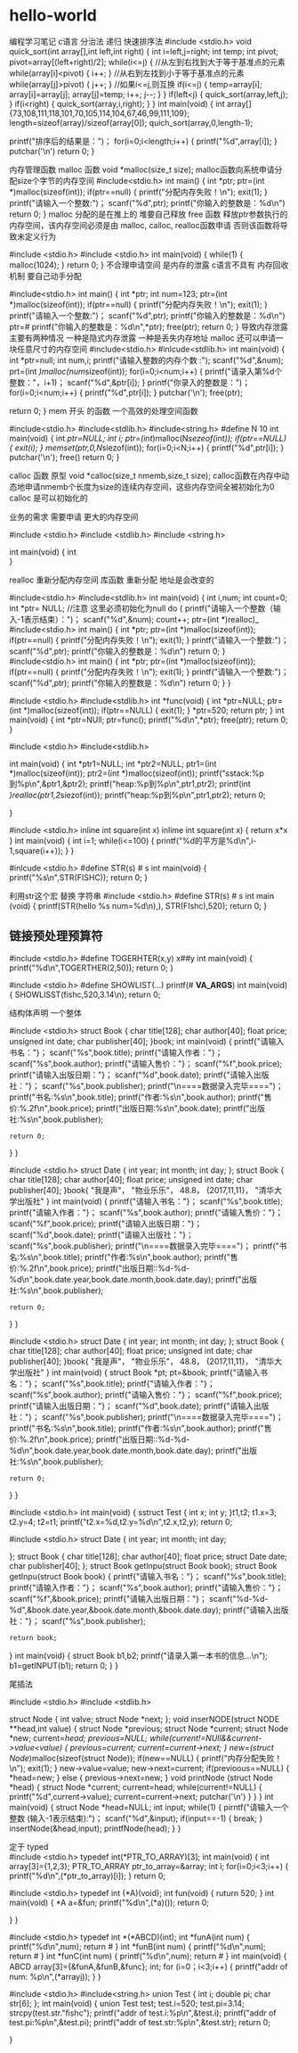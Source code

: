 # hello-world
编程学习笔记
c语言
分治法  递归
快速排序法
#include <stdio.h>
void quick_sort(int array[],int left,int right)
{
  int i=left,j=right;
  int temp;
  int pivot;
  pivot=array[(left+right)/2];
  while(i<=j)
  {
    //从左到右找到大于等于基准点的元素
    while(array[i]<pivot)
    {
      i++;
    }
  //从右到左找到小于等于基准点的元素  
  while(array[j]>pivot)
  {
    j++;
  }
  //如果i<=j,则互换
  if(i<=j)
  {
    temp=array[i];
    array[i]=array[j];
    array[j]=temp;
    i++;
    j--;
    }
  }
  if(left<j)
  {
    quick_sort(array,left,j);
  }
  if(i<right)
  {
    quick_sort(array,i,right);
  }
}
int main(void)
{
  int array[]{73,108,111,118,101,70,105,114,104,67,46,99,111,109};
  length=sizeof(array)/sizeof(array[0]);
  quich_sort(array,0,length-1);
  
  printf("排序后的结果是：")；
  for(i=0;i<length;i++)
  {
    printf("%d",array[i]);
  }
  putchar('\n')
  return 0;
}


内存管理函数
 malloc 函数  void *malloc(size_t  size);
 malloc函数向系统申请分配size个字节的内存空间
 #include<stdio.h>
 int main()
 {
  int *ptr;
  ptr=(int *)malloc(sizeof(int));
  if(ptr==null)
  {
    printf("分配内存失败！\n");
    exit(1);
  }
  printf("请输入一个整数:")；
  scanf("%d",ptr);
  printf("你输入的整数是：%d\n")
  return 0;
 }
 malloc  分配的是在推上的  堆要自己释放
 free  函数 释放ptr参数执行的内存空间，该内存空间必须是由 malloc, calloc,  realloc函数申请 否则该函数将导致未定义行为
 
 #include <stdio.h>
 #include <stdio.h>
 int main(void)
 {
    while(1)
    {
      malloc(1024);
    }
    return 0;
 }
 不合理申请空间 是内存的泄露 c语言不具有 内存回收机制 要自己动手分配
 
  #include<stdio.h>
 int main()
 {
  int *ptr;
  int num=123;
  ptr=(int *)malloc(sizeof(int));
  if(ptr==null)
  {
    printf("分配内存失败！\n");
    exit(1);
  }
  printf("请输入一个整数:")；
  scanf("%d",ptr);
  printf("你输入的整数是：%d\n")
  ptr=&num;
  printf("你输入的整数是：%d\n",*ptr);
  free(ptr);
  return 0;
 }
 导致内存泄露  主要有两种情况  一种是隐式内存泄露   一种是丢失内存地址
 malloc 还可以申请一块任意尺寸的内存空间
 #include<stdio.h>
 #inlcude<stdlib.h>
 int main(void)
 {
  int *ptr=null;
  int num,i;
  printf("请输入整数的内存个数  :");
  scanf("%d",&num);
  prt=(int *)malloc(num*sizeof(int));
  for(i=0;i<num;i++)
  {
    printf("请录入第%d个整数："，i+1)；
    scanf("%d",&ptr[i]);
  }
  printf("你录入的整数是：")；
  for(i=0;i<num;i++)
  {
    printf("%d",ptr[i]);
  }
  putchar('\n');
  free(ptr);
  
  return 0;
 }
 mem 开头 的函数 一个高效的处理空间函数
 
 
 #include<stdio.h>
 #include<stdlib.h>
 #include<string.h>
 #define N 10
 int main(void)
 {
  int *ptr=NULL;
  int i;
  ptr=(int*)malloc(N*sezeof(int));
  if(ptr==NULL)
  {
    exit(i);
  }
  memset(ptr,0,N*siezof(int));
  for(i=0;i<N;i++)
  {
    printf("%d",ptr[i]);
  }
  putchar('\n');
  free()
  return 0;
 }
 
 
 calloc  函数 原型 void *calloc(size_t nmemb,size_t size);
 calloc函数在内存中动态地申请nmemb个长度为size的连续内存空间，这些内存空间全被初始化为0
 calloc 是可以初始化的
 
 业务的需求  需要申请 更大的内存空间
 
 #include <stdio.h>
 #include <stdlib.h>
 #include <string.h>
 
 int main(void)
 {
    int   
 }
 
 realloc  重新分配内存空间  库函数 重新分配 地址是会改变的
 
 
 #include<stdio.h>
 #include<stdlib.h>
 int main(void)
 {
    int i,num;
    int count=0;
    int *ptr= NULL;   //注意 这里必须初始化为null
    do
    {
      printf("请输入一个整数（输入-1表示结束）：")；
      scanf("%d",&num);
      count++;
      ptr=(int *)realloc)_ #include<stdio.h>
 int main()
 {
  int *ptr;
  ptr=(int *)malloc(sizeof(int));
  if(ptr==null)
  {
    printf("分配内存失败！\n");
    exit(1);
  }
  printf("请输入一个整数:")；
  scanf("%d",ptr);
  printf("你输入的整数是：%d\n")
  return 0;
 } #include<stdio.h>
 int main()
 {
  int *ptr;
  ptr=(int *)malloc(sizeof(int));
  if(ptr==null)
  {
    printf("分配内存失败！\n");
    exit(1);
  }
  printf("请输入一个整数:")；
  scanf("%d",ptr);
  printf("你输入的整数是：%d\n")
  return 0;
 }
    }
    


#include <stdio.h>
#include<stdlib.h>
int *func(void)
{
  int *ptr=NULL;
  ptr=(int *)malloc(sizeof(int));
  if(ptr==NULL)
  {
    exit(1);
  }
  *ptr=520;
  return ptr;
}
int main(void)
{
  int *ptr=NUll;
  ptr=func();
  printf("%d\n",*ptr);
  free(ptr);
  return 0;
}
    
#include <stdio.h>
#include<stdlib.h>

int main(void)
{
    int *ptr1=NULL;
    int *ptr2=NULL;
    ptr1=(int *)malloc(sizeof(int));
    ptr2=(int *)malloc(sizeof(int));
    printf("sstack:%p到%p\n",&ptr1,&ptr2);
    printf("heap:%p到%p\n",ptr1,ptr2);
    printf(int *)realloc(ptr1,2*siezof(int));
    printf("heap:%p到%p\n",ptr1,ptr2);
    return 0;
    
}
 
 

#include <stdio.h>
inline int square(int x)
inlime int square(int x)
{
  return x*x
}
int main(void)
{
  int i=1;
  while(i<=100)
  {
    printf("%d的平方是%d\n",i-1,square(i++));
  }
}


#inlcude <stdio.h>
#define STR(s) # s
int main(void)
{
  printf("%s\n",STR(FISHC));
  return 0;
}


利用str这个宏  替换 字符串
#include <stdio.h>
#define STR(s) # s
int main (void)
{
  printf(STR(hello          %s num=%d\n),), STR(FIshc),520);
  return 0;
}

##  链接预处理预算符
#include <stdio.h>
#define TOGERHTER(x,y) x##y
int main(void)
{
  printf("%d\n",TOGERTHER(2,50));
  return 0;
}

#include <stdio.h>
#define SHOWLIST(...) printf(# __VA_ARGS__)
int main(void)
{
  SHOWLISST(fishc,520,3.14\n);
  return 0;
  
  结构体声明 一个整体
  
  #include <stdio.h>
  struct Book
  {
    char title[128];
    char author[40];
    float price;
    unsigned int date;
    char publisher[40];
  }book;
  int main(void)
  {
    printf{"请输入书名："}；
    scanf("%s",book.title);
    printf{"请输入作者："}；
    scanf("%s",book.author);
    printf{"请输入售价："}；
    scanf("%f",book.price);
    printf{"请输入出版日期："}；
    scanf("%d",book.date);
    printf{"请输入出版社："}；
    scanf("%s",book.publisher);
    printf("\n====数据录入完毕====")；
    printf("书名:%s\n",book.title);
    printf("作者:%s\n",book.author);
    printf("售价:%.2f\n",book.price);
    printf("出版日期:%s\n",book.date);
    printf("出版社:%s\n",book.publisher);
   
    
    return 0;
  }
}






  #include <stdio.h>
  struct Date
  {
    int year;
    int month;
    int day;
  };
  struct Book
  {
    char title[128];
    char author[40];
    float price;
    unsigned int date;
    char publisher[40];
  }book{
    "我是声"，
    "物业乐乐"，
    48.8，
    {2017,11,11}，
    "清华大学出版社"
  }
  int main(void)
  {
    printf{"请输入书名："}；
    scanf("%s",book.title);
    printf{"请输入作者："}；
    scanf("%s",book.author);
    printf{"请输入售价："}；
    scanf("%f",book.price);
    printf{"请输入出版日期："}；
    scanf("%d",book.date);
    printf{"请输入出版社："}；
    scanf("%s",book.publisher);
    printf("\n====数据录入完毕====")；
    printf("书名:%s\n",book.title);
    printf("作者:%s\n",book.author);
    printf("售价:%.2f\n",book.price);
    printf("出版日期::%d-%d-%d\n",book.date.year,book.date.month,book.date.day);
    printf("出版社:%s\n",book.publisher);
   
    
    return 0;
  }
}



  #include <stdio.h>
  struct Date
  {
    int year;
    int month;
    int day;
  };
  struct Book
  {
    char title[128];
    char author[40];
    float price;
    unsigned int date;
    char publisher[40];
  }book{
    "我是声"，
    "物业乐乐"，
    48.8，
    {2017,11,11}，
    "清华大学出版社"
  }
  int main(void)
  {
    struct Book *pt;
    pt=&book;
    printf{"请输入书名："}；
    scanf("%s",book.title);
    printf{"请输入作者："}；
    scanf("%s",book.author);
    printf{"请输入售价："}；
    scanf("%f",book.price);
    printf{"请输入出版日期："}；
    scanf("%d",book.date);
    printf{"请输入出版社："}；
    scanf("%s",book.publisher);
    printf("\n====数据录入完毕====")；
    printf("书名:%s\n",book.title);
    printf("作者:%s\n",book.author);
    printf("售价:%.2f\n",book.price);
    printf("出版日期::%d-%d-%d\n",book.date.year,book.date.month,book.date.day);
    printf("出版社:%s\n",book.publisher);
   
    
    return 0;
  }
}


#include <stdio.h>
int main(void)
{
  sstruct Test
  {
    int x;
    int y;
  }t1,t2;
  t1.x=3;
  t2.y=4;
  t2=t1;
  printf("t2.x=%d,t2.y=%d\n",t2.x,t2,y);
  return 0;
  
  
  #include <stdio.h>
  struct Date
  {
    int year;
    int month;
    int day;
    
  };
struct Book
{
  char title[128];
  char author[40];
  float price;
  struct Date date;
  char publisher[40];
};
struct Book getInpu(struct Book book);
struct Book getInpu(struct Book book)
{
    printf{"请输入书名："}；
    scanf("%s",book.title);
    printf{"请输入作者："}；
    scanf("%s",book.author);
    printf{"请输入售价："}；
    scanf("%f",&book.price);
    printf{"请输入出版日期："}；
    scanf("%d-%d-%d",&book.date.year,&book.date.month,&book.date.day);
    printf{"请输入出版社："}；
    scanf("%s",book.publisher);
    
    return book;
}
int main(void)
{
  struct Book b1,b2;
  printf("请录入第一本书的信息...\n");
  b1=getINPUT(b1);
  return 0;
}
}





尾插法 

#include <stdio.h>
#include <stdlib.h>

struct Node
{
  int valve;
  struct Node *next;
};
void inserNODE(struct NODE **head,int value)
{
  struct Node *previous;
  struct Node *current;
  struct Node *new;
  current=*head;
  previous=NULL;
  while(current!=NUll&&current->value<value)
  {
      previous=current;
      current=current->next;
  }
  new=(struct Node*)malloc(sizeof(struct Node));
  if(new==NULL)
  {
      printf("内存分配失败！\n");
      exit(1);
  }
  new->value=value;
  new->next=current;
  if(previoous==NULL)
  {
      *head=new;
  }
  else
  {
      previous->next=new;
  }
void printNode (struct Node *head)
{
    struct Node *current;
    current=head;
  while(current!=NULL)
  {
     printf("%d",current->value);
     current=current->next;
     putchar('\n')
  }
}
}
int main(void)
{
  struct Node *head=NULL;
  int input;
  while(1)
  {
    pirntf("请输入一个整数 (输入-1表示结束):")；
    scanf("%d",&input);
    if(input==-1)
    {
      break;
    }
    insertNode(&head,input);
    printfNode(head);
  }
}


定于 typed   
#include <stdio.h>
typedef int(*PTR_TO_ARRAY)[3];
int main(void)
{
  int array[3]={1,2,3};
  PTR_TO_ARRAY ptr_to_array=&array;
  int i;
  for(i=0;i<3;i++)
  {
      printf("%d\n",(*ptr_to_array)[i]);
  }
  return 0;
  
  #include <stdio.h>
  typedef int (*A)(void);
  int fun(void)
  {
    ruturn 520;
  }
  int main(void)
  {
    *A a=&fun;
    printf("%d\n",(*a)());
    return 0;
    
  }
}


#include <stdio.h>
typedef int *(*ABCD)(int);
int *funA(int num)
{
  printf("%d\n",num);
  return &num;
}
int *funB(int num)
{
  printf("%d\n",num);
  return &num;
}
int *funC(int num)
{
  printf("%d\n",num);
  return &num;
}
int main(void)
{
  ABCD array[3]={&funA,&funB,&func};
  int;
  for (i=0；i<3;i++)
  {
    printf("addr of num: %p\n",(*array[i](i)));
  }
}

#include <stdio.h>
#include<string.h>
union Test
{
  int i;
  double pi;
  char str[6];
};
int main(void)
{
  union Test test;
  test.i=520;
  test.pi=3.14;
  strcpy(test.str."fishc");
  printf("addr of test.i:%p\n",&test.i);
  printf("addr of test.pi:%p\n",&test.pi);
  printf("addr of test.str:%p\n",&test.str);
  return 0;
  
  }

